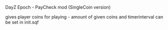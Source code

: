 DayZ Epoch - PayCheck mod (SingleCoin version)

gives player coins for playing - amount of given coins and timerinterval can be set in init.sqf

